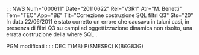  :  : NWS Num="000611" Date="20110622" Rel="V3R1" Atr="M. Benetti" Tem="TEC" App="B£" Tit="Correzione costruzione SQL filtri Q3" Sts="20"
In data 22/06/2011 è stato corretto un errore che causava in taluni casi, in presenza di filtri Q3
su campi ad oggettizzazione dinamica non risolto, una errata costruzione della where SQL .

PGM modificati : 
 :  : DEC T(MB) P(SMESRC) K(B£G83G)
